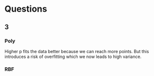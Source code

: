 # Questions

## 3
### Poly
Higher p fits the data better because we can reach more points. But this introduces a risk of overfitting which we now leads to high variance.

### RBF
